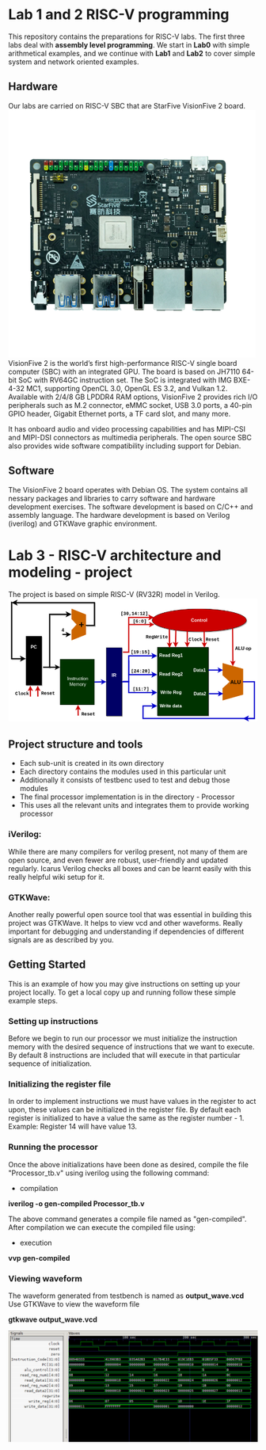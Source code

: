 # Lab 1 and 2 RISC-V programming
This repository contains the preparations for RISC-V labs.
The first three labs deal with **assembly level programming**. We start in **Lab0** with simple arithmetical examples, 
and we continue with **Lab1** and **Lab2** to cover simple system and network oriented examples.

## Hardware 
Our labs are carried on RISC-V SBC that are StarFive VisionFive 2 board.
<picture>
 <img alt="YOUR-ALT-TEXT" src="images/RISC-V.StarFive2.boad.500x500.png">
</picture>
VisionFive 2 is the world’s first high-performance RISC-V single board computer (SBC) with an integrated GPU. 
The board is based on JH7110 64-bit SoC with RV64GC instruction set.
The SoC is integrated with IMG BXE-4-32 MC1, supporting OpenCL 3.0, OpenGL ES 3.2, and Vulkan 1.2. Available with 2/4/8 GB LPDDR4 RAM options, VisionFive 2 provides rich I/O peripherals such as M.2 connector, eMMC socket, USB 3.0 ports, a 40-pin GPIO header, Gigabit Ethernet ports, a TF card slot, and many more. 

It has onboard audio and video processing capabilities and has MIPI-CSI and MIPI-DSI connectors as multimedia peripherals. The open source SBC also provides wide software compatibility including support for Debian.

## Software
The VisionFive 2 board operates with Debian OS. The system contains all nessary packages and libraries to carry software and hardware development exercises.
The software development is based on C/C++ and assembly language.
The hardware development is based on Verilog (iverilog) and GTKWave graphic environment.

# Lab 3 - RISC-V architecture and modeling - project






The project is based on simple RISC-V (RV32R) model in Verilog.
<picture>
 <img alt="YOUR-ALT-TEXT" src="images/RISCV.flow.proc.drawio.png">
</picture>

## Project structure and tools
+ Each sub-unit is created in its own directory
+ Each directory contains the modules used in this particular unit
+ Additionally it consists of testbenc used to test and debug those modules
+ The final processor implementation is in the directory - Processor
+ This uses all the relevant units and integrates them to provide working processor

### iVerilog:
While there are many compilers for verilog present, not many of them are open source, and even fewer are robust, user-friendly and updated regularly. Icarus Verilog checks all boxes and can be learnt easily with this really helpful wiki setup for it.

### GTKWave:
Another really powerful open source tool that was essential in building this project was GTKWave. It helps to view vcd and other waveforms. Really important for debugging and understanding if dependencies of different signals are as described by you.

## Getting Started
This is an example of how you may give instructions on setting up your project locally. To get a local copy up and running follow these simple example steps.

### Setting up instructions
Before we begin to run our processor we must initialize the instruction memory with the desired sequence of instructions that we want to execute. By default 8 instructions are included that will execute in that particular sequence of initialization.

### Initializing the register file
In order to implement instructions we must have values in the register to act upon, these values can be initialized in the register file. By default each register is initialized to have a value the same as the register number - 1. Example: Register 14 will have value 13.

### Running the processor
Once the above initializations have been done as desired, compile the file "Processor_tb.v" using iverilog using the following command:
+ compilation
  
**iverilog -o gen-compiled Processor_tb.v** 

The above command generates a compile file named as "gen-compiled". After compilation we can execute the compiled file using:

+ execution

**vvp gen-compiled**

### Viewing waveform

The waveform generated from testbench is named as **output_wave.vcd**
Use GTKWave to view the waveform file

**gtkwave output_wave.vcd**

<picture>
 <img alt="YOUR-ALT-TEXT" src="images/image.png">
</picture>
